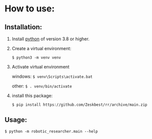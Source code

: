 How to use:
===

Installation:
---

1. Install [python](https://www.python.org/downloads/) of version 3.8 or higher.

2. Create a virtual environment:

   `$ python3 -m venv venv`

3. Activate virtual environment

   windows: `$ venv\Scripts\activate.bat`

   other: `$ . venv/bin/activate`

4. install this package:

   `$ pip install https://github.com/Zeskbest/rr/archive/main.zip`

Usage:
---

`$ python -m robotic_researcher.main --help`
   